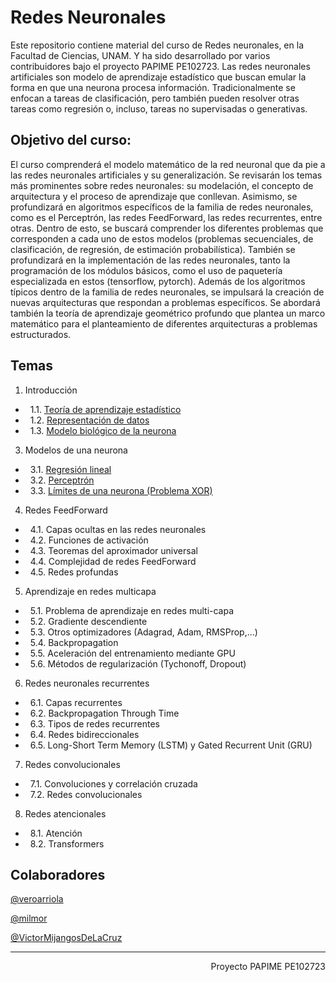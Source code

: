 # Redes Neuronales

Este repositorio contiene material del curso de Redes neuronales, en la Facultad de Ciencias, UNAM. Y ha sido desarrollado por varios contribuidores bajo el proyecto PAPIME PE102723.
Las redes neuronales artificiales son modelo de aprendizaje estadístico que buscan emular la forma en que una neurona procesa información. Tradicionalmente se enfocan a tareas de clasificación, pero también pueden resolver otras tareas como regresión o, incluso, tareas no supervisadas o generativas.

## Objetivo del curso: 
El curso comprenderá el modelo matemático de la red neuronal que da pie a las redes neuronales artificiales y su generalización. Se revisarán los temas más prominentes sobre redes neuronales: su modelación, el concepto de arquitectura y el proceso de aprendizaje que conllevan.
Asimismo, se profundizará en algoritmos específicos de la familia de redes neuronales, como es el Perceptrón, las redes FeedForward, las redes recurrentes, entre otras. Dentro de esto, se buscará comprender los diferentes problemas que corresponden a cada uno de estos modelos (problemas secuenciales, de clasificación, de regresión, de estimación probabilística).
También se profundizará en la implementación de las redes neuronales, tanto la programación de los módulos básicos, como el uso de paquetería especializada en estos (tensorflow, pytorch).
Además de los algoritmos típicos dentro de la familia de redes neuronales, se impulsará la creación de nuevas arquitecturas que respondan a problemas específicos. Se abordará también la teoría de aprendizaje geométrico profundo que plantea un marco matemático para el planteamiento de diferentes arquitecturas a problemas estructurados.

## Temas

1. Introducción
- &nbsp; 1.1. [Teoría de aprendizaje estadístico](https://victormijangosdelacruz.github.io/Redes-Neuronales/html/Introduccion/00AprendizajeMaquina.html)
- &nbsp; 1.2. [Representación de datos](https://victormijangosdelacruz.github.io/Redes-Neuronales/html/Introduccion/01RepresentacionDatos.html)
- &nbsp; 1.3. [Modelo biológico de la neurona](https://github.com/VictorMijangosDeLaCruz/Redes_Neuronales/blob/main/Notebooks/00%20Modelo%20de%20Hudgkin-Huxley)
3. Modelos de una neurona
- &nbsp; 3.1. [Regresión lineal](https://victormijangosdelacruz.github.io/Redes-Neuronales/html/neuronas/02Linear_regression.html)
- &nbsp; 3.2. [Perceptrón](https://victormijangosdelacruz.github.io/Redes-Neuronales/html/neuronas/03Perceptron.html)
- &nbsp; 3.3. [Límites de una neurona (Problema XOR)](https://victormijangosdelacruz.github.io/Redes-Neuronales/html/neuronas/04SolucionXOR.html)
4. Redes FeedForward
- &nbsp; 4.1. Capas ocultas en las redes neuronales
- &nbsp; 4.2. Funciones de activación
- &nbsp; 4.3. Teoremas del aproximador universal
- &nbsp; 4.4. Complejidad de redes FeedForward
- &nbsp; 4.5. Redes profundas
5. Aprendizaje en redes multicapa
- &nbsp; 5.1. Problema de aprendizaje en redes multi-capa
- &nbsp; 5.2. Gradiente descendiente
- &nbsp; 5.3. Otros optimizadores (Adagrad, Adam, RMSProp,...)
- &nbsp; 5.4. Backpropagation
- &nbsp; 5.5. Aceleración del entrenamiento mediante GPU
- &nbsp; 5.6. Métodos de regularización (Tychonoff, Dropout)
6. Redes neuronales recurrentes
- &nbsp; 6.1. Capas recurrentes
- &nbsp; 6.2. Backpropagation Through Time
- &nbsp; 6.3. Tipos de redes recurrentes
- &nbsp; 6.4. Redes bidireccionales
- &nbsp; 6.5. Long-Short Term Memory (LSTM) y Gated Recurrent Unit (GRU)
7. Redes convolucionales
- &nbsp; 7.1. Convoluciones y correlación cruzada
- &nbsp; 7.2. Redes convolucionales
8. Redes atencionales
- &nbsp; 8.1. Atención
- &nbsp; 8.2. Transformers


## Colaboradores

[@veroarriola](https://github.com/veroarriola)

[@milmor](https://github.com/milmor)

[@VictorMijangosDeLaCruz](https://github.com/VictorMijangosDeLaCruz)


---------------------------------------------------------------------------------
<div style="text-align: right">Proyecto PAPIME PE102723</div>
